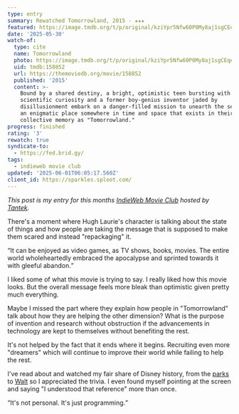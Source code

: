 ```yaml
---
type: entry
summary: Rewatched Tomorrowland, 2015 - ★★★
featured: https://image.tmdb.org/t/p/original/kziYpr5Nfw60P0My8aj1sgCEqed.jpg
date: '2025-05-30'
watch-of:
  type: cite
  name: Tomorrowland
  photo: https://image.tmdb.org/t/p/original/kziYpr5Nfw60P0My8aj1sgCEqed.jpg
  uid: tmdb:158852
  url: https://themoviedb.org/movie/158852
  published: '2015'
  content: >-
    Bound by a shared destiny, a bright, optimistic teen bursting with
    scientific curiosity and a former boy-genius inventor jaded by
    disillusionment embark on a danger-filled mission to unearth the secrets of
    an enigmatic place somewhere in time and space that exists in their
    collective memory as "Tomorrowland."
progress: finished
rating: '3'
rewatch: true
syndicate-to:
  - https://fed.brid.gy/
tags:
  - indieweb movie club
updated: '2025-06-01T06:05:17.560Z'
client_id: https://sparkles.sploot.com/
---
```

*This post is my entry for this months [IndieWeb Movie Club](https://indieweb.org/IndieWeb_Movie_Club) hosted by [Tantek](https://tantek.com/2025/120/t1/indieweb-movie-club-tomorrowland).*

There's a moment where Hugh Laurie's character is talking about the state of things and how people are taking the message that is supposed to make them scared and instead "repackaging" it.

<q>It can be enjoyed as video games, as TV shows, books, movies. The entire world wholeheartedly embraced the apocalypse and sprinted towards it with gleeful abandon.</q>

I liked some of what this movie is trying to say. I really liked how this movie looks. But the overall message feels more bleak than optimistic given pretty much everything.

Maybe I missed the part where they explain how people in "Tomorrowland" talk about how they are helping the other dimension? What is the purpose of invention and research without obstruction if the advancements in technology are kept to themselves without benefiting the rest.

It's not helped by the fact that it ends where it begins. Recruiting even more "dreamers" which will continue to improve their world while failing to help the rest.

I've read about and watched my fair share of Disney history, from the [parks](https://en.wikipedia.org/wiki/Disney_Experiences) to [Walt](https://en.wikipedia.org/wiki/Walt_Disney) so I appreciated the trivia. I even found myself pointing at the screen and saying "I understood that reference" more than once.

<q>It's not personal. It's just programming.</q>
